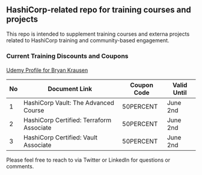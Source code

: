 ## HashiCorp-related repo for training courses and projects

This repo is intended to supplement training courses and externa projects related to HashiCorp training and community-based engagement. 

### Current Training Discounts and Coupons

####
[Udemy Profile for Bryan Krausen](https://www.udemy.com/user/bryan-krausen/ "Udemy Profile")

| No | Document Link | Coupon Code | Valid Until |
| ------ | ------ | ------ | ------ | 
| 1 | HashiCorp Vault: The Advanced Course | 50PERCENT | June 2nd |
| 2 | HashiCorp Certified: Terraform Associate | 50PERCENT | June 2nd |
| 3 | HashiCorp Certified: Vault Associate | 50PERCENT | June 2nd |

Please feel free to reach to via Twitter or LinkedIn for questions or comments.
